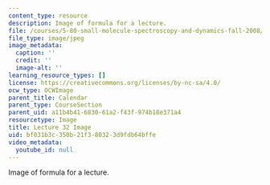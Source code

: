 ```yaml
---
content_type: resource
description: Image of formula for a lecture.
file: /courses/5-80-small-molecule-spectroscopy-and-dynamics-fall-2008/bf031b3c350b21f380323d9fdb64bffe_lec32image.jpg
file_type: image/jpeg
image_metadata:
  caption: ''
  credit: ''
  image-alt: ''
learning_resource_types: []
license: https://creativecommons.org/licenses/by-nc-sa/4.0/
ocw_type: OCWImage
parent_title: Calendar
parent_type: CourseSection
parent_uid: a11b4b41-6830-61a2-f43f-974b18e371a4
resourcetype: Image
title: Lecture 32 Image
uid: bf031b3c-350b-21f3-8032-3d9fdb64bffe
video_metadata:
  youtube_id: null
---
```

Image of formula for a lecture.